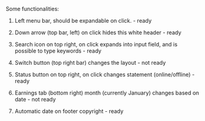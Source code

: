 Some functionalities:
1. Left menu bar, should be expandable on click. - ready

2. Down arrow (top bar, left) on click hides this white header - ready

3. Search icon on top right, on click expands into input field, and is possible to type keywords - ready

4. Switch button (top right bar) changes the layout - not ready

5. Status button on top right, on click changes statement (online/offline) - ready

6. Earnings tab (bottom right) month (currently January) changes based on date - not ready

7. Automatic date on footer copyright - ready
